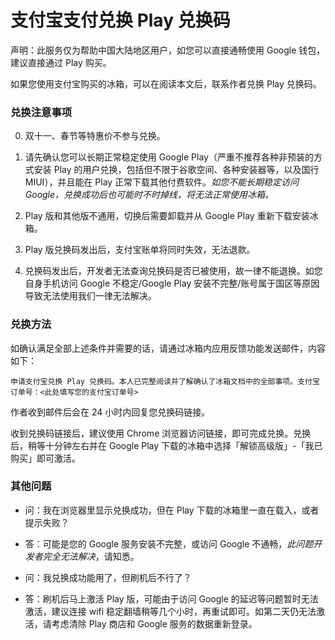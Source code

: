 # 支付宝支付兑换 Play 兑换码

声明：此服务仅为帮助中国大陆地区用户，如您可以直接通畅使用 Google 钱包，建议直接通过 Play 购买。

如果您使用支付宝购买的冰箱，可以在阅读本文后，联系作者兑换 Play 兑换码。

### 兑换注意事项

0. 双十一、春节等特惠价不参与兑换。

1. 请先确认您可以长期正常稳定使用 Google Play（严重不推荐各种非预装的方式安装 Play 的用户兑换，包括但不限于谷歌空间、各种安装器等，以及国行 MIUI），并且能在 Play 正常下载其他付费软件。*如您不能长期稳定访问 Google，兑换成功后也可能时不时掉线，将无法正常使用冰箱。*

2. Play 版和其他版不通用，切换后需要卸载并从 Google Play 重新下载安装冰箱。

3. Play 版兑换码发出后，支付宝账单将同时失效，无法退款。

4. 兑换码发出后，开发者无法查询兑换码是否已被使用，故一律不能退换。如您自身手机访问 Google 不稳定/Google Play 安装不完整/账号属于国区等原因导致无法使用我们一律无法解决。

### 兑换方法

如确认满足全部上述条件并需要的话，请通过冰箱内应用反馈功能发送邮件，内容如下：

```
申请支付宝兑换 Play 兑换码。本人已完整阅读并了解确认了冰箱文档中的全部事项。支付宝订单号：<此处填写您的支付宝订单号>
```

作者收到邮件后会在 24 小时内回复您兑换码链接。

收到兑换码链接后，建议使用 Chrome 浏览器访问链接，即可完成兑换。兑换后，稍等十分钟左右并在 Google Play 下载的冰箱中选择「解锁高级版」-「我已购买」即可激活。

### 其他问题

- 问：我在浏览器里显示兑换成功，但在 Play 下载的冰箱里一直在载入，或者提示失败？
- 答：可能是您的 Google 服务安装不完整，或访问 Google 不通畅，*此问题开发者完全无法解决*，请知悉。

- 问：我兑换成功能用了，但刷机后不行了？
- 答：刷机后马上激活 Play 版，可能由于访问 Google 的延迟等问题暂时无法激活，建议连接 wifi 稳定翻墙稍等几个小时，再重试即可。如第二天仍无法激活，请考虑清除 Play 商店和 Google 服务的数据重新登录。

